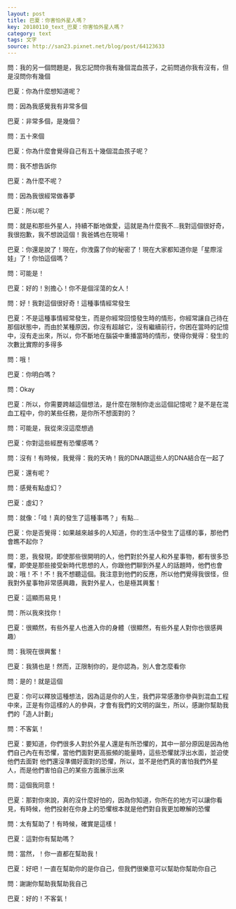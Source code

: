 ```yaml
---
layout: post
title: 巴夏：你害怕外星人嗎？
key: 20180110_text_巴夏：你害怕外星人嗎？
category: text
tags: 文字
source: http://san23.pixnet.net/blog/post/64123633
---
```



問：我的另一個問題是，我忘記問你我有幾個混血孩子，之前問過你我有沒有，但是沒問你有幾個

巴夏：你為什麼想知道呢？

問：因為我感覺我有非常多個

巴夏：非常多個，是幾個？

問：五十來個

巴夏：你為什麼會覺得自己有五十幾個混血孩子呢？

問：我不想告訴你

巴夏：為什麼不呢？

問：因為我很經常做春夢

巴夏：所以呢？

問：就是和那些外星人，持續不斷地做愛，這就是為什麼我不…我對這個很好奇，我很抱歉，我不想說這個！我爸媽也在現場！

巴夏：你還是說了！現在，你洩露了你的秘密了！現在大家都知道你是「星際淫娃」了！你怕這個嗎？

問：可能是！

巴夏：好的！別擔心！你不是個淫蕩的女人！

問：好！我對這個很好奇！這種事情經常發生

巴夏：不是這種事情經常發生，而是你經常回憶發生時的情形，你經常讓自己待在那個狀態中，而由於某種原因，你沒有超越它，沒有繼續前行，你困在當時的記憶中，沒有走出來，所以，你不斷地在腦袋中重播當時的情形，使得你覺得：發生的次數比實際的多得多

問：哦！

巴夏：你明白嗎？

問：Okay

巴夏：所以，你需要跨越這個想法，是什麼在限制你走出這個記憶呢？是不是在混血工程中，你的某些任務，是你所不想面對的？

問：可能是，我從來沒這麼想過

巴夏：你對這些經歷有恐懼感嗎？

問：沒有！有時候，我覺得：我的天吶！我的DNA跟這些人的DNA結合在一起了

巴夏：還有呢？

問：感覺有點虛幻？

巴夏：虛幻？

問：就像：「哇！真的發生了這種事嗎？」有點…

巴夏：你是否覺得：如果越來越多的人知道，你的生活中發生了這樣的事，那他們會瞧不起你？

問：恩，我發現，即使那些很開明的人，他們對於外星人和外星事物，都有很多恐懼，即使是那些接受新時代思想的人，你跟他們聊到外星人的話題時，他們也會說：哦！不！不！我不想聽這個。我注意到他們的反應，所以他們覺得我很怪，但我對外星事物非常感興趣，我對外星人，也是極其興奮！

巴夏：這顯而易見！

問：所以我來找你！

巴夏：很顯然，有些外星人也進入你的身體（很顯然，有些外星人對你也很感興趣）

問：我現在很興奮！

巴夏：我猜也是！然而，正限制你的，是你認為，別人會怎麼看你

問：是的！就是這個

巴夏：你可以釋放這種想法，因為這是你的人生，我們非常感激你參與到混血工程中來，正是有你這樣的人的參與，才會有我們的文明的誕生，所以，感謝你幫助我們的「造人計劃」

問：不客氣！

巴夏：要知道，你們很多人對於外星人還是有所恐懼的，其中一部分原因是因為他們自己內在有恐懼，當他們面對更高振頻的能量時，這些恐懼就浮出水面，並迫使他們去面對 他們還沒準備好面對的恐懼，所以，並不是他們真的害怕我們外星人，而是他們害怕自己的某些方面展示出來

問：這個我同意！

巴夏：那對你來說，真的沒什麼好怕的，因為你知道，你所在的地方可以讓你看見，有時候，他們投射在你身上的恐懼根本就是他們對自我更加瞭解的恐懼

問：太有幫助了！有時候，確實是這樣！

巴夏：這對你有幫助嗎？

問：當然，！你一直都在幫助我！

巴夏：好吧！一直在幫助你的是你自己，但我們很樂意可以幫助你幫助你自己

問：謝謝你幫助我幫助我自己

巴夏：好的！不客氣！
